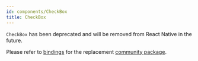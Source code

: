 ```yaml
---
id: components/CheckBox
title: CheckBox
---
```


`CheckBox` has been deprecated and will be removed from React Native in the
future.

Please refer to [bindings](https://github.com/reason-react-native/checkbox) for
the replacement
[community package](https://github.com/react-native-checkbox/react-native-checkbox).
